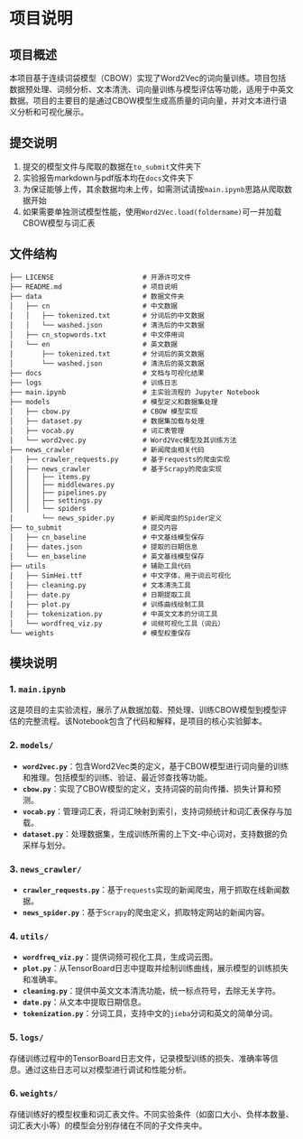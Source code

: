 # 项目说明

## 项目概述

本项目基于连续词袋模型（CBOW）实现了Word2Vec的词向量训练。项目包括数据预处理、词频分析、文本清洗、词向量训练与模型评估等功能，适用于中英文数据。项目的主要目的是通过CBOW模型生成高质量的词向量，并对文本进行语义分析和可视化展示。

## 提交说明

1. 提交的模型文件与爬取的数据在`to_submit`文件夹下
2. 实验报告markdown与pdf版本均在`docs`文件夹下
3. 为保证能够上传，其余数据均未上传，如需测试请按`main.ipynb`思路从爬取数据开始
4. 如果需要单独测试模型性能，使用`Word2Vec.load(foldername)`可一并加载CBOW模型与词汇表

## 文件结构

```
├── LICENSE                      # 开源许可文件
├── README.md                    # 项目说明
├── data                         # 数据文件夹
│   ├── cn                       # 中文数据
│   │   ├── tokenized.txt        # 分词后的中文数据
│   │   └── washed.json          # 清洗后的中文数据
│   ├── cn_stopwords.txt         # 中文停用词
│   └── en                       # 英文数据
│       ├── tokenized.txt        # 分词后的英文数据
│       └── washed.json          # 清洗后的英文数据
├── docs                         # 文档与可视化结果
├── logs                         # 训练日志
├── main.ipynb                   # 主实验流程的 Jupyter Notebook
├── models                       # 模型定义和数据集处理
│   ├── cbow.py                  # CBOW 模型实现
│   ├── dataset.py               # 数据集加载与处理
│   ├── vocab.py                 # 词汇表管理
│   └── word2vec.py              # Word2Vec模型及其训练方法
├── news_crawler                 # 新闻爬虫相关代码
│   ├── crawler_requests.py      # 基于requests的爬虫实现
│   ├── news_crawler             # 基于Scrapy的爬虫实现
│   │   ├── items.py
│   │   ├── middlewares.py
│   │   ├── pipelines.py
│   │   ├── settings.py
│   │   └── spiders
│       └── news_spider.py       # 新闻爬虫的Spider定义
├── to_submit                    # 提交内容
│   ├── cn_baseline              # 中文基线模型保存
│   ├── dates.json               # 提取的日期信息
│   └── en_baseline              # 英文基线模型保存
├── utils                        # 辅助工具代码
│   ├── SimHei.ttf               # 中文字体，用于词云可视化
│   ├── cleaning.py              # 文本清洗工具
│   ├── date.py                  # 日期提取工具
│   ├── plot.py                  # 训练曲线绘制工具
│   ├── tokenization.py          # 中英文文本的分词工具
│   └── wordfreq_viz.py          # 词频可视化工具（词云）
└── weights                      # 模型权重保存
```

## 模块说明

### 1. `main.ipynb`
这是项目的主实验流程，展示了从数据加载、预处理、训练CBOW模型到模型评估的完整流程。该Notebook包含了代码和解释，是项目的核心实验脚本。

### 2. `models/`
- **`word2vec.py`**：包含Word2Vec类的定义，基于CBOW模型进行词向量的训练和推理。包括模型的训练、验证、最近邻查找等功能。
- **`cbow.py`**：实现了CBOW模型的定义，支持词袋的前向传播、损失计算和预测。
- **`vocab.py`**：管理词汇表，将词汇映射到索引，支持词频统计和词汇表保存与加载。
- **`dataset.py`**：处理数据集，生成训练所需的上下文-中心词对，支持数据的负采样与划分。

### 3. `news_crawler/`
- **`crawler_requests.py`**：基于`requests`实现的新闻爬虫，用于抓取在线新闻数据。
- **`news_spider.py`**：基于`Scrapy`的爬虫定义，抓取特定网站的新闻内容。

### 4. `utils/`
- **`wordfreq_viz.py`**：提供词频可视化工具，生成词云图。
- **`plot.py`**：从TensorBoard日志中提取并绘制训练曲线，展示模型的训练损失和准确率。
- **`cleaning.py`**：提供中英文文本清洗功能，统一标点符号，去除无关字符。
- **`date.py`**：从文本中提取日期信息。
- **`tokenization.py`**：分词工具，支持中文的`jieba`分词和英文的简单分词。

### 5. `logs/`
存储训练过程中的TensorBoard日志文件，记录模型训练的损失、准确率等信息。通过这些日志可以对模型进行调试和性能分析。

### 6. `weights/`
存储训练好的模型权重和词汇表文件。不同实验条件（如窗口大小、负样本数量、词汇表大小等）的模型会分别存储在不同的子文件夹中。